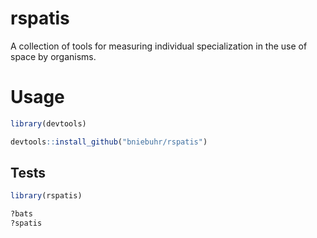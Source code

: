 # rspatis

A collection of tools for measuring individual specialization in the use of space by organisms.

# Usage

```r
library(devtools)

devtools::install_github("bniebuhr/rspatis")
```

## Tests

```r
library(rspatis)

?bats
?spatis
```
